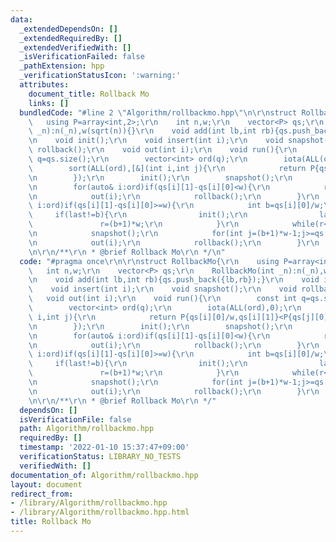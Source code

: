 ```yaml
---
data:
  _extendedDependsOn: []
  _extendedRequiredBy: []
  _extendedVerifiedWith: []
  _isVerificationFailed: false
  _pathExtension: hpp
  _verificationStatusIcon: ':warning:'
  attributes:
    document_title: Rollback Mo
    links: []
  bundledCode: "#line 2 \"Algorithm/rollbackmo.hpp\"\n\r\nstruct RollbackMo{\r\n \
    \   using P=array<int,2>;\r\n    int n,w;\r\n    vector<P> qs;\r\n    RollbackMo(int\
    \ _n):n(_n),w(sqrt(n)){}\r\n    void add(int lb,int rb){qs.push_back({lb,rb});}\r\
    \n    void init();\r\n    void insert(int i);\r\n    void snapshot();\r\n    void\
    \ rollback();\r\n    void out(int i);\r\n    void run(){\r\n        const int\
    \ q=qs.size();\r\n        vector<int> ord(q);\r\n        iota(ALL(ord),0);\r\n\
    \        sort(ALL(ord),[&](int i,int j){\r\n            return P{qs[i][0]/w,qs[i][1]}<P{qs[j][0],qs[j][1]};\r\
    \n        });\r\n        init();\r\n        snapshot();\r\n        int last=-1,r=0;\r\
    \n        for(auto& i:ord)if(qs[i][1]-qs[i][0]<w){\r\n            rep(j,qs[i][0],qs[i][1])insert(j);\r\
    \n            out(i);\r\n            rollback();\r\n        }\r\n        for(auto&\
    \ i:ord)if(qs[i][1]-qs[i][0]>=w){\r\n            int b=qs[i][0]/w;\r\n       \
    \     if(last!=b){\r\n                init();\r\n                last=b;\r\n \
    \               r=(b+1)*w;\r\n            }\r\n            while(r<qs[i][1])insert(r++);\r\
    \n            snapshot();\r\n            for(int j=(b+1)*w-1;j>=qs[i][0];j--)insert(j);\r\
    \n            out(i);\r\n            rollback();\r\n        }\r\n    }\r\n};\r\
    \n\r\n/**\r\n * @brief Rollback Mo\r\n */\n"
  code: "#pragma once\r\n\r\nstruct RollbackMo{\r\n    using P=array<int,2>;\r\n \
    \   int n,w;\r\n    vector<P> qs;\r\n    RollbackMo(int _n):n(_n),w(sqrt(n)){}\r\
    \n    void add(int lb,int rb){qs.push_back({lb,rb});}\r\n    void init();\r\n\
    \    void insert(int i);\r\n    void snapshot();\r\n    void rollback();\r\n \
    \   void out(int i);\r\n    void run(){\r\n        const int q=qs.size();\r\n\
    \        vector<int> ord(q);\r\n        iota(ALL(ord),0);\r\n        sort(ALL(ord),[&](int\
    \ i,int j){\r\n            return P{qs[i][0]/w,qs[i][1]}<P{qs[j][0],qs[j][1]};\r\
    \n        });\r\n        init();\r\n        snapshot();\r\n        int last=-1,r=0;\r\
    \n        for(auto& i:ord)if(qs[i][1]-qs[i][0]<w){\r\n            rep(j,qs[i][0],qs[i][1])insert(j);\r\
    \n            out(i);\r\n            rollback();\r\n        }\r\n        for(auto&\
    \ i:ord)if(qs[i][1]-qs[i][0]>=w){\r\n            int b=qs[i][0]/w;\r\n       \
    \     if(last!=b){\r\n                init();\r\n                last=b;\r\n \
    \               r=(b+1)*w;\r\n            }\r\n            while(r<qs[i][1])insert(r++);\r\
    \n            snapshot();\r\n            for(int j=(b+1)*w-1;j>=qs[i][0];j--)insert(j);\r\
    \n            out(i);\r\n            rollback();\r\n        }\r\n    }\r\n};\r\
    \n\r\n/**\r\n * @brief Rollback Mo\r\n */"
  dependsOn: []
  isVerificationFile: false
  path: Algorithm/rollbackmo.hpp
  requiredBy: []
  timestamp: '2022-01-10 15:37:47+09:00'
  verificationStatus: LIBRARY_NO_TESTS
  verifiedWith: []
documentation_of: Algorithm/rollbackmo.hpp
layout: document
redirect_from:
- /library/Algorithm/rollbackmo.hpp
- /library/Algorithm/rollbackmo.hpp.html
title: Rollback Mo
---
```

